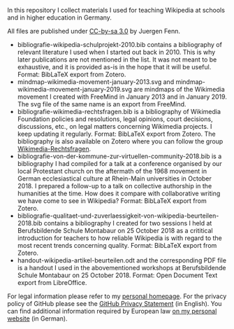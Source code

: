 In this repository I collect materials I used for teaching Wikipedia at schools and in higher education in Germany.

All files are published under [CC-by-sa 3.0](https://creativecommons.org/licenses/by-sa/3.0/legalcode) by Juergen Fenn.

* bibliografie-wikipedia-schulprojekt-2010.bib contains a bibliography of relevant literature I used when I started out back in 2010. This is why later publications are not mentioned in the list. It was not meant to be exhaustive, and it is provided as-is in the hope that it will be useful. Format: BibLaTeX export from Zotero.
* mindmap-wikimedia-movement-january-2013.svg and mindmap-wikimedia-movement-january-2019.svg are mindmaps of the Wikimedia movement I created with FreeMind in January 2013 and in January 2019. The svg file of the same name is an export from FreeMind. 
* bibliografie-wikimedia-rechtsfragen.bib is a bibliography of Wikimedia Foundation policies and resolutions, legal opinions, court decisions, discussions, etc., on  legal matters concerning Wikimedia projects. I keep updating it regularly. Format: BibLaTeX export from Zotero. The bibliography is also available on Zotero where you can follow the group [Wikimedia-Rechtsfragen](https://www.zotero.org/groups/2249241/wikimedia-rechtsfragen).
* bibliografie-von-der-kommune-zur-virtuellen-community-2018.bib is a bibliography I had compiled for a talk at a conference organised by our local Protestant church on the aftermath of the 1968 movement in German ecclesiastical culture at Rhein-Main universities in October 2018. I prepared a follow-up to a talk on collective authorship in the humanities at the time. How does it compare with collaborative writing we have come to see in Wikipedia? Format: BibLaTeX export from Zotero.
* bibliografie-qualitaet-und-zuverlaessigkeit-von-wikipedia-beurteilen-2018.bib contains a bibliography I created for two sessions I held at Berufsbildende Schule Montabaur on 25 October 2018 as a crititical introduction for teachers to how reliable Wikipedia is with regard to the most recent trends concerning quality. Format: BibLaTeX export from Zotero.
* handout-wikipedia-artikel-beurteilen.odt and the corresponding PDF file is a handout I used in the abovementioned workshops at Berufsbildende Schule Montabaur on 25 October 2018. Format: Open Document Text export from LibreOffice.

For legal information please refer to my [personal homepage](http://juergenfenn.de/impressum.html). For the privacy policy of GitHub please see the [GitHub Privacy Statement](https://help.github.com/articles/github-privacy-statement/) (in English). You can find additional information required by European law [on my personal website](http://juergenfenn.de/datenschutz.html) (in German).
